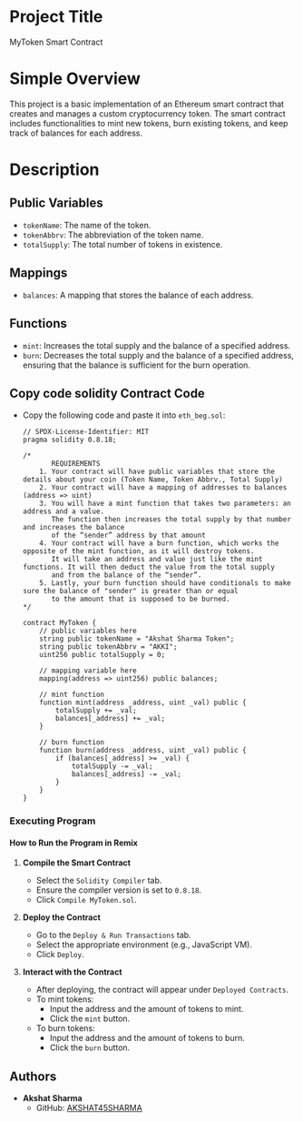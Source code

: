 # Project Title
MyToken Smart Contract

# Simple Overview
This project is a basic implementation of an Ethereum smart contract that creates and manages a custom cryptocurrency token. The smart contract includes functionalities to mint new tokens, burn existing tokens, and keep track of balances for each address.

# Description

## Public Variables
 - `tokenName`: The name of the token.
  - `tokenAbbrv`: The abbreviation of the token name.
  - `totalSupply`: The total number of tokens in existence.

## Mappings
- `balances`: A mapping that stores the balance of each address.

## Functions
- `mint`: Increases the total supply and the balance of a specified address.
- `burn`: Decreases the total supply and the balance of a specified address, ensuring that the balance is sufficient for the burn operation.

## Copy code solidity Contract Code
       
- Copy the following code and paste it into `eth_beg.sol`:
     ```solidity
     // SPDX-License-Identifier: MIT
     pragma solidity 0.8.18;

     /*
            REQUIREMENTS
         1. Your contract will have public variables that store the details about your coin (Token Name, Token Abbrv., Total Supply)
         2. Your contract will have a mapping of addresses to balances (address => uint)
         3. You will have a mint function that takes two parameters: an address and a value. 
            The function then increases the total supply by that number and increases the balance 
            of the “sender” address by that amount
         4. Your contract will have a burn function, which works the opposite of the mint function, as it will destroy tokens. 
            It will take an address and value just like the mint functions. It will then deduct the value from the total supply 
            and from the balance of the “sender”.
         5. Lastly, your burn function should have conditionals to make sure the balance of "sender" is greater than or equal 
            to the amount that is supposed to be burned.
     */

     contract MyToken {
         // public variables here
         string public tokenName = "Akshat Sharma Token";
         string public tokenAbbrv = "AKKI";
         uint256 public totalSupply = 0;

         // mapping variable here
         mapping(address => uint256) public balances;

         // mint function
         function mint(address _address, uint _val) public {
             totalSupply += _val;
             balances[_address] += _val;
         }

         // burn function
         function burn(address _address, uint _val) public {
             if (balances[_address] >= _val) {
                 totalSupply -= _val;
                 balances[_address] -= _val;
             }
         }
     }
     ```
### Executing Program

#### How to Run the Program in Remix
1. **Compile the Smart Contract**
   - Select the `Solidity Compiler` tab.
   - Ensure the compiler version is set to `0.8.18`.
   - Click `Compile MyToken.sol`.

2. **Deploy the Contract**
   - Go to the `Deploy & Run Transactions` tab.
   - Select the appropriate environment (e.g., JavaScript VM).
   - Click `Deploy`.

3. **Interact with the Contract**
     - After deploying, the contract will appear under `Deployed Contracts`.
   - To mint tokens:
     - Input the address and the amount of tokens to mint.
     - Click the `mint` button.
   - To burn tokens:
     - Input the address and the amount of tokens to burn.
     - Click the `burn` button.
  
  ## Authors
- **Akshat Sharma**
  - GitHub: [AKSHAT45SHARMA](https://github.com/AKSHAT45SHARMA)

